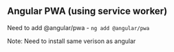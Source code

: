 ## Angular PWA (using service worker)

Need to add @angular/pwa - `ng add @angular/pwa`

Note: Need to install same verison as angular